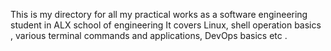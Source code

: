 This is my directory for all my practical works as a
software engineering student in ALX school of engineering
It covers Linux, shell operation basics , various terminal
commands and applications, DevOps basics etc .
